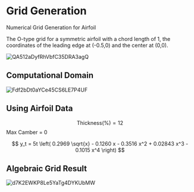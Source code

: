 # Grid Generation
Numerical Grid Generation for Airfoil

The O-type grid for a symmetric airfoil with a chord length of 1, the coordinates of the leading edge at (-0.5,0) and the center at (0,0).

![QA512aDyfRhVbfC35DRA3agQ](https://github.com/user-attachments/assets/00600e50-94a4-49b7-92f8-f27df8892a8f)

## Computational Domain

![Fdf2bDt0aYCe45CS6LE7P4UF](https://github.com/user-attachments/assets/6b5c18e7-4130-46c7-83de-5732e417cfe7)

## Using Airfoil Data

$$ \text{Thickness}(\%) = 12 $$
Max Camber = 0

$$ y_t = 5t \left( 0.2969 \sqrt{x} - 0.1260 x - 0.3516 x^2 + 0.02843 x^3 - 0.1015 x^4 \right) $$

## Algebraic Grid Result

![d7K2EWKP8Le5YaTg4DYKUbMW](https://github.com/user-attachments/assets/23236675-e043-4da8-a36c-e18cf28635fa)
